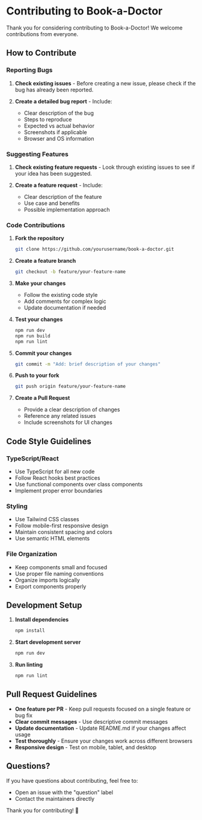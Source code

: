 # Contributing to Book-a-Doctor

Thank you for considering contributing to Book-a-Doctor! We welcome contributions from everyone.

## How to Contribute

### Reporting Bugs

1. **Check existing issues** - Before creating a new issue, please check if the bug has already been reported.

2. **Create a detailed bug report** - Include:
   - Clear description of the bug
   - Steps to reproduce
   - Expected vs actual behavior
   - Screenshots if applicable
   - Browser and OS information

### Suggesting Features

1. **Check existing feature requests** - Look through existing issues to see if your idea has been suggested.

2. **Create a feature request** - Include:
   - Clear description of the feature
   - Use case and benefits
   - Possible implementation approach

### Code Contributions

1. **Fork the repository**
   ```bash
   git clone https://github.com/yourusername/book-a-doctor.git
   ```

2. **Create a feature branch**
   ```bash
   git checkout -b feature/your-feature-name
   ```

3. **Make your changes**
   - Follow the existing code style
   - Add comments for complex logic
   - Update documentation if needed

4. **Test your changes**
   ```bash
   npm run dev
   npm run build
   npm run lint
   ```

5. **Commit your changes**
   ```bash
   git commit -m "Add: brief description of your changes"
   ```

6. **Push to your fork**
   ```bash
   git push origin feature/your-feature-name
   ```

7. **Create a Pull Request**
   - Provide a clear description of changes
   - Reference any related issues
   - Include screenshots for UI changes

## Code Style Guidelines

### TypeScript/React
- Use TypeScript for all new code
- Follow React hooks best practices
- Use functional components over class components
- Implement proper error boundaries

### Styling
- Use Tailwind CSS classes
- Follow mobile-first responsive design
- Maintain consistent spacing and colors
- Use semantic HTML elements

### File Organization
- Keep components small and focused
- Use proper file naming conventions
- Organize imports logically
- Export components properly

## Development Setup

1. **Install dependencies**
   ```bash
   npm install
   ```

2. **Start development server**
   ```bash
   npm run dev
   ```

3. **Run linting**
   ```bash
   npm run lint
   ```

## Pull Request Guidelines

- **One feature per PR** - Keep pull requests focused on a single feature or bug fix
- **Clear commit messages** - Use descriptive commit messages
- **Update documentation** - Update README.md if your changes affect usage
- **Test thoroughly** - Ensure your changes work across different browsers
- **Responsive design** - Test on mobile, tablet, and desktop

## Questions?

If you have questions about contributing, feel free to:
- Open an issue with the "question" label
- Contact the maintainers directly

Thank you for contributing! 🎉